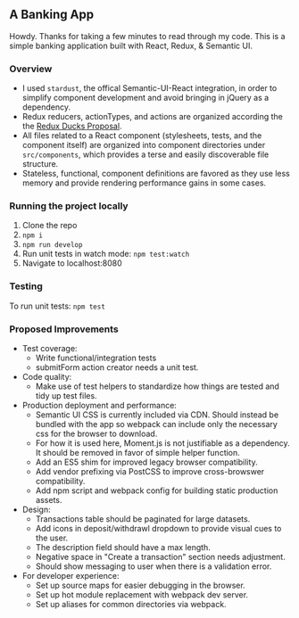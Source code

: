 ## A Banking App
Howdy. Thanks for taking a few minutes to read through my code. This is a simple banking application built with React, Redux, & Semantic UI.

### Overview
- I used `stardust`, the offical Semantic-UI-React integration, in order to simplify component development and avoid bringing in jQuery as a dependency.
- Redux reducers, actionTypes, and actions are organized according the the [Redux Ducks Proposal](https://github.com/erikras/ducks-modular-redux).
- All files related to a React component (stylesheets, tests, and the component itself) are organized into component directories under `src/components`, which provides a terse and easily discoverable file structure.
- Stateless, functional, component definitions are favored as they use less memory and provide rendering performance gains in some cases.


### Running the project locally
1. Clone the repo
2. `npm i`
3. `npm run develop`
4. Run unit tests in watch mode: `npm test:watch`
5. Navigate to localhost:8080

### Testing
To run unit tests:
`npm test`

### Proposed Improvements
- Test coverage:
  - Write functional/integration tests
  -  submitForm action creator needs a unit test.
- Code quality:
  - Make use of test helpers to standardize how things are tested and tidy up test files.
- Production deployment and performance:
  - Semantic UI CSS is currently included via CDN. Should instead be bundled with the app so webpack can include only the necessary css for the browser to download. 
  - For how it is used here, Moment.js is not justifiable as a dependency. It should be removed in favor of simple helper function.
  - Add an ES5 shim for improved legacy browser compatibility.
  - Add vendor prefixing via PostCSS to improve cross-browswer compatibility.
  - Add npm script and webpack config for building static production assets.
- Design:
  - Transactions table should be paginated for large datasets.
  - Add icons in deposit/withdrawl dropdown to provide visual cues to the user.
  - The description field should have a max length.
  - Negative space in "Create a transaction" section needs adjustment.
  - Should show messaging to user when there is a validation error.
- For developer experience:
  - Set up source maps for easier debugging in the browser.
  - Set up hot module replacement with webpack dev server.
  - Set up aliases for common directories via webpack.





